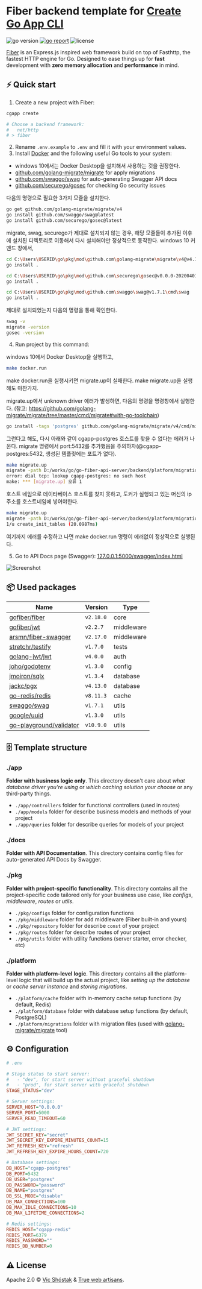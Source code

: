 # Fiber backend template for [Create Go App CLI](https://github.com/create-go-app/cli)

<img src="https://img.shields.io/badge/Go-1.16+-00ADD8?style=for-the-badge&logo=go" alt="go version" />&nbsp;<a href="https://goreportcard.com/report/github.com/create-go-app/fiber-go-template" target="_blank"><img src="https://img.shields.io/badge/Go_report-A+-success?style=for-the-badge&logo=none" alt="go report" /></a>&nbsp;<img src="https://img.shields.io/badge/license-mit-red?style=for-the-badge&logo=none" alt="license" />

[Fiber](https://gofiber.io/) is an Express.js inspired web framework build on top of Fasthttp, the fastest HTTP engine for Go. Designed to ease things up for **fast** development with **zero memory allocation** and **performance** in mind.

## ⚡️ Quick start

1. Create a new project with Fiber:

```bash
cgapp create

# Choose a backend framework:
#   net/http
# > fiber
```

2. Rename `.env.example` to `.env` and fill it with your environment values.
3. Install [Docker](https://www.docker.com/get-started) and the following useful Go tools to your system:
- windows 10에서는 Docker Desktop을 설치해서 사용하는 것을 권장한다.
- [github.com/golang-migrate/migrate](https://github.com/golang-migrate/migrate#cli-usage) for apply migrations
- [github.com/swaggo/swag](https://github.com/swaggo/swag) for auto-generating Swagger API docs
- [github.com/securego/gosec](https://github.com/securego/gosec) for checking Go security issues

다음의 명령으로 필요한 3가지 모쥴을 설치한다.

```bash
go get github.com/golang-migrate/migrate/v4
go install github.com/swaggo/swag@latest
go install github.com/securego/gosec@latest
```

migrate, swag, securego가 제대로 설치되지 않는 경우, 해당 모쥴들이 추가된 이후에 설치된 디렉토리로 이동해서 다시 설치해야만 정상적으로 동작한다.
windows 10 커맨드 창에서,

```bash
cd C:\Users\USERID\go\pkg\mod\github.com\golang-migrate\migrate\v4@v4.14.1\cmd\migrate
go install .

cd C:\Users\USERID\go\pkg\mod\github.com\securego\gosec@v0.0.0-20200401082031-e946c8c39989\cmd\gosec
go install .

cd C:\Users\USERID\go\pkg\mod\github.com\swaggo\swag@v1.7.1\cmd\swag
go install .
```

제대로 설치되었는지 다음의 명령을 통해 확인한다.

```bash
swag -v
migrate -version
gosec -version
```

4. Run project by this command:

windows 10에서 Docker Desktop을 실행하고,

```bash
make docker.run
```

make docker.run을 실행시키면 migrate.up이 실패한다. make migrate.up을 실행해도 마찬가지.

migrate.up에서 unknown driver 에러가 발생하면, 다음의 명령을 명령창에서 실행한다.
(참고: https://github.com/golang-migrate/migrate/tree/master/cmd/migrate#with-go-toolchain)

```bash
go install -tags 'postgres' github.com/golang-migrate/migrate/v4/cmd/migrate@latest
```

그런다고 해도, 다시 아래와 같이 cgapp-postgres 호스트를 찾을 수 없다는 에러가 나온다.
migrate 명령에서 port:5432를 추가했음을 주의하자(@cgapp-postgres:5432, 생성된 템플릿에는 포트가 없다).

```bash
make migrate.up
migrate -path D:/works/go/go-fiber-api-server/backend/platform/migrations -database "postgres://postgres:password@cgapp-postgres:5432/postgres?sslmode=disable" up
error: dial tcp: lookup cgapp-postgres: no such host
make: *** [migrate.up] 오류 1
```

호스트 네임으로 데이타베이스 호스트를 찾지 못하고, 도커가 실행되고 있는 머신의 ip 주소를 호스트네임에 넣어야한다.

```bash
make migrate.up
migrate -path D:/works/go/go-fiber-api-server/backend/platform/migrations -database "postgres://postgres:password@100.100.220.220:5432/postgres?sslmode=disable" up
1/u create_init_tables (20.0987ms)
```

여기까지 에러를 수정하고 나면 make docker.run 명령이 에러없이 정상적으로 실행된다.

5. Go to API Docs page (Swagger): [127.0.0.1:5000/swagger/index.html](http://127.0.0.1:5000/swagger/index.html)

![Screenshot](https://user-images.githubusercontent.com/11155743/112715187-07dab100-8ef0-11eb-97ea-68d34f2178f6.png)

## 📦 Used packages

| Name                                                                  | Version   | Type       |
| --------------------------------------------------------------------- | --------- | ---------- |
| [gofiber/fiber](https://github.com/gofiber/fiber)                     | `v2.18.0` | core       |
| [gofiber/jwt](https://github.com/gofiber/jwt)                         | `v2.2.7`  | middleware |
| [arsmn/fiber-swagger](https://github.com/arsmn/fiber-swagger)         | `v2.17.0` | middleware |
| [stretchr/testify](https://github.com/stretchr/testify)               | `v1.7.0`  | tests      |
| [golang-jwt/jwt](https://github.com/golang-jwt/jwt)                   | `v4.0.0`  | auth       |
| [joho/godotenv](https://github.com/joho/godotenv)                     | `v1.3.0`  | config     |
| [jmoiron/sqlx](https://github.com/jmoiron/sqlx)                       | `v1.3.4`  | database   |
| [jackc/pgx](https://github.com/jackc/pgx)                             | `v4.13.0` | database   |
| [go-redis/redis](https://github.com/go-redis/redis)                   | `v8.11.3` | cache      |
| [swaggo/swag](https://github.com/swaggo/swag)                         | `v1.7.1`  | utils      |
| [google/uuid](https://github.com/google/uuid)                         | `v1.3.0`  | utils      |
| [go-playground/validator](https://github.com/go-playground/validator) | `v10.9.0` | utils      |

## 🗄 Template structure

### ./app

**Folder with business logic only**. This directory doesn't care about _what database driver you're using_ or _which caching solution your choose_ or any third-party things.

- `./app/controllers` folder for functional controllers (used in routes)
- `./app/models` folder for describe business models and methods of your project
- `./app/queries` folder for describe queries for models of your project

### ./docs

**Folder with API Documentation**. This directory contains config files for auto-generated API Docs by Swagger.

### ./pkg

**Folder with project-specific functionality**. This directory contains all the project-specific code tailored only for your business use case, like _configs_, _middleware_, _routes_ or _utils_.

- `./pkg/configs` folder for configuration functions
- `./pkg/middleware` folder for add middleware (Fiber built-in and yours)
- `./pkg/repository` folder for describe `const` of your project
- `./pkg/routes` folder for describe routes of your project
- `./pkg/utils` folder with utility functions (server starter, error checker, etc)

### ./platform

**Folder with platform-level logic**. This directory contains all the platform-level logic that will build up the actual project, like _setting up the database_ or _cache server instance_ and _storing migrations_.

- `./platform/cache` folder with in-memory cache setup functions (by default, Redis)
- `./platform/database` folder with database setup functions (by default, PostgreSQL)
- `./platform/migrations` folder with migration files (used with [golang-migrate/migrate](https://github.com/golang-migrate/migrate) tool)

## ⚙️ Configuration

```ini
# .env

# Stage status to start server:
#   - "dev", for start server without graceful shutdown
#   - "prod", for start server with graceful shutdown
STAGE_STATUS="dev"

# Server settings:
SERVER_HOST="0.0.0.0"
SERVER_PORT=5000
SERVER_READ_TIMEOUT=60

# JWT settings:
JWT_SECRET_KEY="secret"
JWT_SECRET_KEY_EXPIRE_MINUTES_COUNT=15
JWT_REFRESH_KEY="refresh"
JWT_REFRESH_KEY_EXPIRE_HOURS_COUNT=720

# Database settings:
DB_HOST="cgapp-postgres"
DB_PORT=5432
DB_USER="postgres"
DB_PASSWORD="password"
DB_NAME="postgres"
DB_SSL_MODE="disable"
DB_MAX_CONNECTIONS=100
DB_MAX_IDLE_CONNECTIONS=10
DB_MAX_LIFETIME_CONNECTIONS=2

# Redis settings:
REDIS_HOST="cgapp-redis"
REDIS_PORT=6379
REDIS_PASSWORD=""
REDIS_DB_NUMBER=0
```

## ⚠️ License

Apache 2.0 &copy; [Vic Shóstak](https://shostak.dev/) & [True web artisans](https://1wa.co/).
